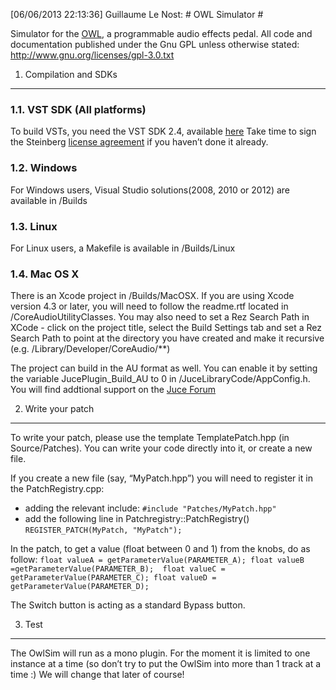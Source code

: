 [06/06/2013 22:13:36] Guillaume Le Nost: # OWL Simulator #

Simulator for the [OWL](http://hoxtonowl.com/), a programmable audio effects
pedal. All code and documentation published under the Gnu GPL unless otherwise
stated: http://www.gnu.org/licenses/gpl-3.0.txt


1. Compilation and SDKs
-----------------------

### 1.1. VST SDK (All platforms)
To build VSTs, you need the VST SDK 2.4, available [here](https://code.google.com/p/juced/source/browse/trunk/vst/?r=8) 
Take time to sign the Steinberg [license agreement](www.steinberg.net/en/company/developer.html) if you haven’t done it already.

### 1.2. Windows 
For Windows users, Visual Studio solutions(2008, 2010 or 2012) are available in /Builds 

### 1.3. Linux
For Linux users, a Makefile is available in /Builds/Linux

### 1.4. Mac OS X
There is an Xcode project in /Builds/MacOSX.
If you are using Xcode version 4.3 or later, you will need to follow the readme.rtf located in /CoreAudioUtilityClasses.
You may also need to set a Rez Search Path in XCode - click on the project title, select the Build Settings tab and set a Rez Search Path to point at the directory you have created and make it recursive (e.g. /Library/Developer/CoreAudio/**)

The project can build in the AU format as well. You can enable it by setting the variable JucePlugin_Build_AU to 0 in /JuceLibraryCode/AppConfig.h.
You will find addtional support on the [Juce Forum](http://rawmaterialsoftware.com/juce.php)


2. Write your patch
-------------------

To write your patch, please use the template TemplatePatch.hpp (in Source/Patches).
You can write your code directly into it, or create a new file.

If you create a new file (say, “MyPatch.hpp”) you will need to register it in
the PatchRegistry.cpp: 
- adding the relevant include: 
`#include "Patches/MyPatch.hpp"`
- add the following line in Patchregistry::PatchRegistry()
`REGISTER_PATCH(MyPatch, "MyPatch");`

In the patch, to get a value (float between 0 and 1) from the knobs, do as
follow: 
`float valueA = getParameterValue(PARAMETER_A);
float valueB =getParameterValue(PARAMETER_B); 
float valueC = getParameterValue(PARAMETER_C);
float valueD = getParameterValue(PARAMETER_D);`

The Switch button is acting as a standard Bypass button.


3. Test 
-------
The OwlSim will run as a mono plugin. For the moment it is limited to one instance at a time (so don’t try to put the OwlSim into more than 1 track at a time :)
We will change that later of course!
